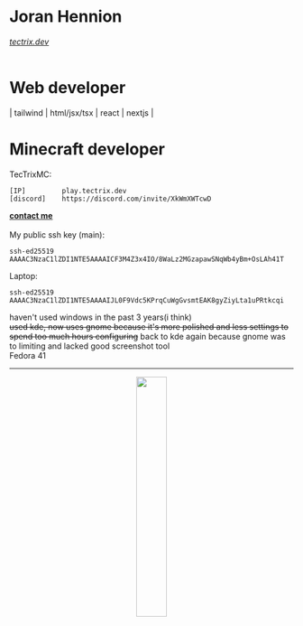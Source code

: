 # Joran Hennion
_[tectrix.dev](https://www.tectrix.dev/)_ <br />
<br />
# Web developer
| tailwind | html/jsx/tsx | react | nextjs |<br />

# Minecraft developer
TecTrixMC:

```
[IP]         play.tectrix.dev
[discord]    https://discord.com/invite/XkWmXWTcwD
```

**[contact me](mailto:gas-overblown-hazy@duck.com?subject=[GitHub]%20Source:%20profile%20readme)** <br /><br />
My public ssh key (main): <br />
```
ssh-ed25519 AAAAC3NzaC1lZDI1NTE5AAAAICF3M4Z3x4IO/8WaLz2MGzapawSNqWb4yBm+OsLAh41T
```
Laptop:
```
ssh-ed25519 AAAAC3NzaC1lZDI1NTE5AAAAIJL0F9Vdc5KPrqCuWgGvsmtEAK8gyZiyLta1uPRtkcqi
```

haven't used windows in the past 3 years(i think) <br />
~~used kde, now uses gnome because it's more polished and less settings to spend too much hours configuring~~ back to kde again because gnome was to limiting and lacked good screenshot tool <br />
Fedora 41 <br />
___
<p align="center" width="100%">
    <img width="33%" src="https://github-readme-stats.vercel.app/api/top-langs/?username=tectrixdev&layout=compact&bg_color=0a0e12&text_color=ffffff&title_color=ffffff"> 
</p>
